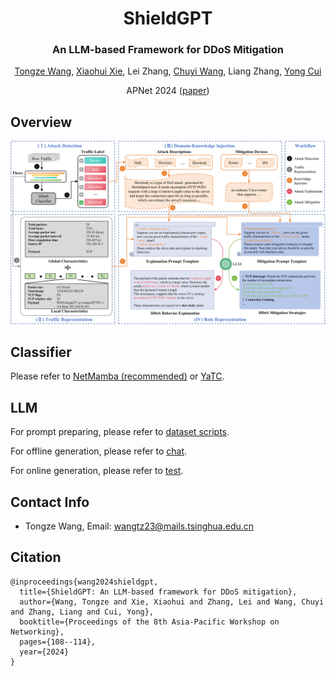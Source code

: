 <div align="center">
<h1>ShieldGPT </h1>
<h3>An LLM-based Framework for DDoS Mitigation</h3>

[Tongze Wang](https://github.com/wangtz19), [Xiaohui Xie](https://thuxiexiaohui.github.io/), Lei Zhang, [Chuyi Wang](https://github.com/Judy456abc), Liang Zhang, [Yong Cui](https://www.cuiyong.net/index.html)

APNet 2024 ([paper](https://dl.acm.org/doi/10.1145/3663408.3663424))
</div>

## Overview
<div align="center">
<img src="assets/ShieldGPT.png" />
</div>

## Classifier
Please refer to [NetMamba (recommended)](https://github.com/wangtz19/NetMamba) or [YaTC](https://github.com/NSSL-SJTU/YaTC).

## LLM
For prompt preparing, please refer to [dataset scripts](https://github.com/wangtz19/ShieldGPT/tree/master/datasets/cic-dos2017).

For offline generation, please refer to [chat](https://github.com/wangtz19/ShieldGPT/tree/master/chat).

For online generation, please refer to [test](https://github.com/wangtz19/ShieldGPT/tree/master/test).

## Contact Info
- Tongze Wang, Email: wangtz23@mails.tsinghua.edu.cn 

## Citation
```
@inproceedings{wang2024shieldgpt,
  title={ShieldGPT: An LLM-based framework for DDoS mitigation},
  author={Wang, Tongze and Xie, Xiaohui and Zhang, Lei and Wang, Chuyi and Zhang, Liang and Cui, Yong},
  booktitle={Proceedings of the 8th Asia-Pacific Workshop on Networking},
  pages={108--114},
  year={2024}
}
```
